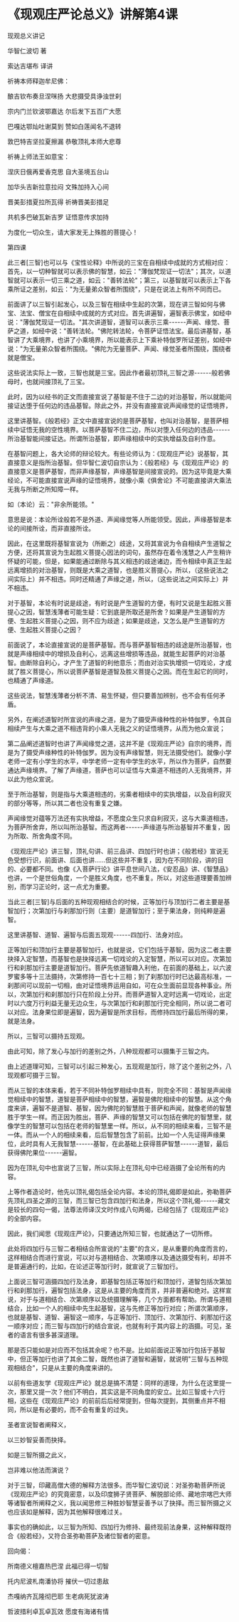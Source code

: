 # 《现观庄严论总义》讲解第4课

现观总义讲记

华智仁波切 著

索达吉堪布 译讲

祈祷本师释迦牟尼佛：

酿吉钦布奏旦涅咪扬 大悲摄受具诤浊世刹

宗内门兰钦波鄂嘉达 尔后发下五百广大愿

巴嘎达鄂灿吐谢莫到 赞如白莲闻名不退转

敦巴特吉坚拉夏擦漏 恭敬顶礼本师大悲尊

祈祷上师法王如意宝：

涅庆日俄再爱香克思 自大圣境五台山

加华头吉新拉意拉闷 文殊加持入心间

晋美彭措夏拉所瓦得 祈祷晋美彭措足

共机多巴破瓦新吉罗 证悟意传求加持

为度化一切众生，请大家发无上殊胜的菩提心！

第四课

此三者\[三智\]也可以与《宝性论释》中所说的三宝在自相续中成就的方式相对应：首先，以一切种智就可以表示佛的智慧，如云："薄伽梵现证一切法"；其次，以道智就可以表示一切三乘之道，如云："善转法轮"；第三，以基智就可以表示上下各乘所证之差别，如云："为无量弟众智者所围绕"，只是在说法上有所不同而已。

前面讲了以三智引起发心，以及三智在相续中生起的次第，现在讲三智如何与佛宝、法宝、僧宝在自相续中成就的方式对应。首先讲遍智，遍智表示佛宝，如经中说："薄伽梵现证一切法。"其次讲道智，道智可以表示三乘------声闻、缘觉、菩萨之道，如经中说："善转法轮。"佛陀转法轮，令菩萨证悟法宝。最后讲基智，基智讲了大乘境界，也讲了小乘境界，所以能表示上下乘补特伽罗所证差别，如经中说："为无量弟众智者所围绕。"佛陀为无量菩萨、声闻、缘觉圣者所围绕，围绕者就是僧宝。

这些说法实际上一致，三智也就是三宝。因此作者最初顶礼三智之源------般若佛母时，也就间接顶礼了三宝。

此时，因为以经书的正文而直接宣说了基智是不住于二边的对治基智，所以就能间接证达堕于任何边的违品基智。除此之外，并没有直接宣说声闻缘觉的证悟境界，

这里讲基智。《般若经》正文中直接宣说的是菩萨基智，也叫对治基智，是菩萨相续中证悟无我的空性境界。以菩萨基智不住二边，所以对堕入任何边的违品------所治基智能间接证达。所谓所治基智，即声缘相续中的实执增益及自利作意。

在基智问题上，各大论师的辩论较大。有些论师认为：《现观庄严论》说基智，其直接意义是指所治基智。但华智仁波切自宗认为：《般若经》与《现观庄严论》的直接意义是菩萨基智，而非声缘基智，声缘基智是间接宣说的。因为这毕竟是大乘经论，不可能直接宣说声缘的证悟境界，就像小乘《俱舍论》不可能直接讲大乘法无我与所断之所知障一样。

如（本论）云："非余所能领。"

意思是说：本论所诠般若不是外道、声闻缘觉等人所能领受。因此，声缘基智是本论的间接所诠，而非直接所诠。

因此，在这里既将基智宣说为（所断之）歧途，又将其宣说为令自相续产生道智之方便，还将其宣说为生起胜义菩提心因法的词句，虽然存在着令浅慧之人产生稍许怀疑的可能，但是，如果能通过断除与其义相违的歧途诸边，而令相续中真正生起远离增损的对治基智，则既是大乘之道智，也是胜义菩提心，所以，（这些说法之间实际上）并不相违。同时还精通了声缘之道，所以，（这些说法之间实际上）并不相违。

对于基智，本论有时说是歧途，有时说是产生道智的方便，有时又说是生起胜义菩提心之因，智慧浅薄者可能生疑：它到底是所取还是所舍？如果是产生道智的方便、生起胜义菩提心之因，则不应为歧途；如果是歧途，又怎么是产生道智的方便、生起胜义菩提心之因？

前面说了，本论直接宣说的是菩萨基智。而与菩萨基智相违的歧途是所治基智，也就是声缘相续中的增损及自利心，远离这些增损等违品，就能生起菩萨的对治基智。由断除自利心，才产生了道智的利他意乐；而由对治实执增损一切戏论，才成就了胜义菩提心，所以说菩萨基智是道智及胜义菩提心之因。而在生起它的同时，也精通了声缘道。

这些说法，智慧浅薄者分析不清、易生怀疑，但只要善加辨别，也不会有任何矛盾。

另外，在阐述道智时所宣说的声缘之道，是为了摄受声缘种性的补特伽罗，令其自相续产生与大乘之道不相违背的小乘人无我之义的证悟境界，从而为他众宣说；

第二品阐述道智时也讲了声闻缘觉之道，这并不是《现观庄严论》自宗的境界，而是为了摄受声缘种性的补特伽罗。因为没有声缘智慧，则无法摄受他们。就像小学老师一定有小学生的水平，中学老师一定有中学生的水平，所以作为菩萨，自然要通达声缘境界。了解了声缘道，菩萨也可以证悟与大乘道不相违的人无我境界，并以此为他众宣说。

至于所治基智，则是指与大乘道相违的，劣乘者相续中的实执增益，以及自利寂灭的部分等等，所以其二者也没有重复之嫌。

声闻缘觉对蕴等万法还有实执增益，不愿度众生只求自利寂灭，这与大乘道相违，为菩萨所舍弃，所以叫所治基智。而这两者------声缘道与所治基智并不重复，因为所取、所舍角度不同。

《现观庄严论》讲三智，顶礼句讲、前三品讲、四加行时也讲；《般若经》宣说无色受想行识，前面讲、后面也讲......但这些并不重复，因为在不同阶段，讲的目的、必要都不同。也像《入菩萨行论》讲平息世间八法，《安忍品》讲、《智慧品》也讲，一个是世俗角度，一个是胜义角度，也不重复。所以，对这些道理要善加辨别，而学习正论时，这一点尤为重要。

当此三者\[三智\]与后面的五种现观相结合的时候，正等加行与顶加行二者主要是基智加行；次第加行与刹那加行则（主要）是道智加行；至于果法身，则纯粹是遍智。

这里讲基智、道智、遍智与后面五现观------四加行、法身对应。

正等加行和顶加行主要是基智加行，也就是说，它们包括于基智。因为这二者主要抉择入定智慧，而基智也是抉择远离一切戏论的入定智慧，所以可以对应。次第加行和刹那加行主要是道智加行。菩萨先依道智趣入利他，在前面的基础上，以六波罗蜜多等十三法摄持，次第修持一百七十三相；到了刹那加行时已达最高标准，一刹那间可以现前一切相，由对证悟境界运用自如，可在众生面前显现各种事业。所以，次第加行和刹那加行只在阶段上分开。而菩萨道智入定时远离一切戏论，出定时以六度万行利益无量无边众生，与次第加行和刹那加行完全相同，所以说二者可以对应。法身果位即是遍智，因为遍智是所求目标，而修持四加行最后所得的果，就是法身。

所以，三智可以摄持五现观。

由此可知，除了发心与加行的差别之外，八种现观都可以摄集于三智之内。

由上述道理可知，三智可以引起三种发心，五现观是加行，除了这个差别之外，八现观都可摄于三智。

而从三智的本体来看，若于不同补特伽罗相续中具有，则完全不同：基智是声闻缘觉相续中的智慧，道智是菩萨相续中的智慧，遍智是佛陀相续中的智慧。从这个角度来讲，遍智不是道智、基智，因为佛陀的智慧胜于菩萨和声闻，就像老师的智慧胜于学生一样。而正因为胜出，菩萨、声缘的智慧又可以包括在佛陀的智慧里，就像学生的智慧可以包括在老师的智慧里一样。所以，从不同的相续来看，三智不是一体。而从一个人的相续来看，后后智慧包含了前前。比如一个人先证得声缘果位，此时具有人无我智慧------基智，在此基础上获得菩萨智慧------道智，最后获得佛陀果位------遍智。

因为在顶礼句中也宣说了三智，所以实际上在顶礼句中已经涵摄了全论所有的内容。

上等作者造论时，他先以顶礼偈包括全论内容。本论的顶礼偈即是如此，弥勒菩萨先顶礼四圣之源的三智，而三智已包含四加行和法身，所以这个顶礼偈------藏文是较长的四句一偈，法尊法师译汉文时作成八句两偈，已经包括了《现观庄严论》的全部内容。

因此，我们闻思《现观庄严论》，只要通达所知三智，也就通达了一切所修。

此处将四加行与三智二者相结合所宣说的"主要"的含义，是从重要的角度而言的，这样相结合而进行宣说，可以对与道相结合、次第顺序以及通达摄受有利，却并不是普遍通行的，比如，在论述正等加行时，就宣说了三智加行。

上面说三智可涵摄四加行及法身，即基智包括正等加行和顶加行，道智包括次第加行和刹那加行，遍智包括法身，这是从主要的角度而言，并非普遍和绝对。这样宣说，对于与道相结合、次第顺序以及统摄理解等，几个方面都有帮助。所谓与道相结合，比如一个人的相续中先生起基智，这与先修正等加行对应；所谓次第顺序，也就是基智、道智、遍智这一顺序，与正等加行、顶加行、次第加行、刹那加行这一顺序对应；而三智与四加行的结合宣说，也就有利于其内容上的涵摄。可见，圣者的语言有很多甚深道理。

那是否只能如是对应而不包括其余呢？也不是。比如前面说正等加行包括于基智中，但正等加行也讲了其余二智，既然也讲了道智和遍智，就说明"三智与五种现观相结合"，只是从主要的角度来讲的。

以前有些道友学《现观庄严论》就总是搞不清楚：同样的道理，为什么在这里提一次，那里又提一次？他们不明白，其实这是不同角度的安立。比如三智或十六行相，这些在《现观庄严论》的前前后后经常提到，但每次提到，其侧重点并不相同，所以是有必要的，而不会有重复的过失。

圣者宣说智者阐释义，

以三妙智妥善而抉择。

如是三智所摄之此义，

岂非难以他法而演说？

对于三智，印藏高僧大德的解释方法很多。而华智仁波切说：对圣弥勒菩萨所说《现观庄严论》的究竟密意，以及印度狮子贤菩萨、解脱部论师、藏地宗喀巴大师等诸智者所阐释之义，我以闻思修三种胜妙智慧妥善予以了抉择。而三智所摄之义也应该如是解释，因为其他解释很难过关。

事实也的确如此，以三智为所知、四加行为修持、最终现前法身果，这种解释既符合《般若经》，又符合圣弥勒菩萨及诸位智者的密意。

回向偈：

所南德义檀嘉热巴涅 此福已得一切智

托内尼波札南潘协将 摧伏一切过患敌

杰嘎纳齐瓦隆彻巴耶 生老病死犹波涛

哲波措利卓瓦卓瓦效 愿度有海诸有情

